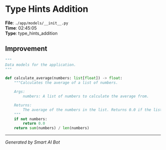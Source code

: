 # Type Hints Addition

**File**: `./app/models/__init__.py`  
**Time**: 02:45:05  
**Type**: type_hints_addition

## Improvement

```python
"""
Data models for the application.
"""

def calculate_average(numbers: list[float]) -> float:
    """Calculates the average of a list of numbers.

    Args:
        numbers: A list of numbers to calculate the average from.

    Returns:
        The average of the numbers in the list. Returns 0.0 if the list is empty.
    """
    if not numbers:
        return 0.0
    return sum(numbers) / len(numbers)
```

---
*Generated by Smart AI Bot*

